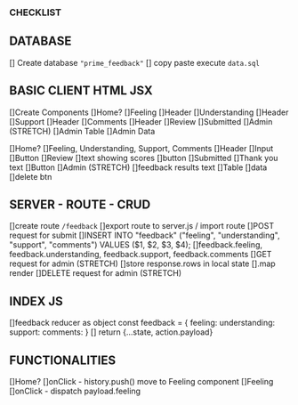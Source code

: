 ### CHECKLIST ###

## DATABASE
[] Create database `"prime_feedback"`
[] copy paste execute `data.sql`

## BASIC CLIENT HTML JSX
[]Create Components
    []Home?
    []Feeling
        []Header
    []Understanding
        []Header
    []Support
        []Header
    []Comments
        []Header
    []Review
    []Submitted
    []Admin (STRETCH)
        []Admin Table
            []Admin Data

[]Home?
[]Feeling, Understanding, Support, Comments
    []Header
    []Input
    []Button
[]Review
    []text showing scores
    []button
[]Submitted
    []Thank you text
    []Button
[]Admin (STRETCH)
    []feedback results text
    []Table
        []data
        []delete btn


## SERVER - ROUTE - CRUD
[]create route `/feedback`
[]export route to server.js / import route
[]POST request for submit
    []INSERT INTO "feedback" ("feeling", "understanding", "support", "comments")
    VALUES ($1, $2, $3, $4);
    []feedback.feeling, 
        feedback.understanding, 
        feedback.support, 
        feedback.comments
[]GET request for admin (STRETCH)
    []store response.rows in local state
    [].map render
[]DELETE request for admin (STRETCH)

## INDEX JS
[]feedback reducer as object
    const feedback = {
        feeling:
        understanding:
        support:
        comments:
    }
[] return {...state, action.payload}

## FUNCTIONALITIES
[]Home?
    []onClick - history.push() move to Feeling component
[]Feeling
    []onClick - dispatch payload.feeling